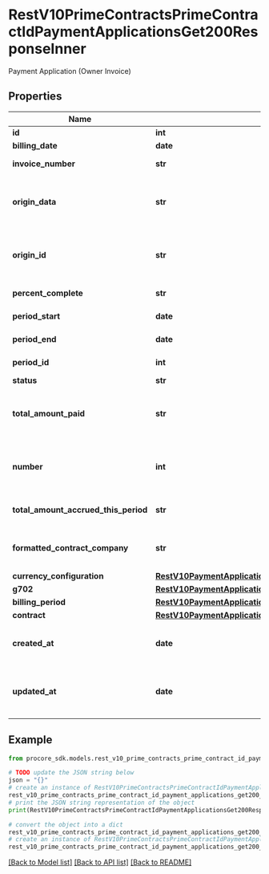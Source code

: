 # RestV10PrimeContractsPrimeContractIdPaymentApplicationsGet200ResponseInner

Payment Application (Owner Invoice)

## Properties

Name | Type | Description | Notes
------------ | ------------- | ------------- | -------------
**id** | **int** | ID | [optional] 
**billing_date** | **date** | Billing date | [optional] 
**invoice_number** | **str** | Invoice number | [optional] 
**origin_data** | **str** | Payment Application (Owner Invoice) third party data | [optional] 
**origin_id** | **str** | Payment Application (Owner Invoice) third party ID | [optional] 
**percent_complete** | **str** | Percent complete | [optional] 
**period_start** | **date** | Period start date | [optional] 
**period_end** | **date** | Period end date | [optional] 
**period_id** | **int** | Billing Period Identifier | [optional] 
**status** | **str** | Status | [optional] 
**total_amount_paid** | **str** | Total amount of Payments made to the Payment Application | [optional] 
**number** | **int** | Payment Application (Owner Invoice) number | [optional] 
**total_amount_accrued_this_period** | **str** | Gross amount of the Invoice. | [optional] 
**formatted_contract_company** | **str** | Name of the Owner/Client of the Invoice. | [optional] 
**currency_configuration** | [**RestV10PaymentApplicationsGet200ResponseInnerAllOfCurrencyConfiguration**](RestV10PaymentApplicationsGet200ResponseInnerAllOfCurrencyConfiguration.md) |  | [optional] 
**g702** | [**RestV10PaymentApplicationsGet200ResponseInnerAllOfG702**](RestV10PaymentApplicationsGet200ResponseInnerAllOfG702.md) |  | [optional] 
**billing_period** | [**RestV10PaymentApplicationsGet200ResponseInnerAllOfBillingPeriod**](RestV10PaymentApplicationsGet200ResponseInnerAllOfBillingPeriod.md) |  | [optional] 
**contract** | [**RestV10PaymentApplicationsGet200ResponseInnerAllOfContract**](RestV10PaymentApplicationsGet200ResponseInnerAllOfContract.md) |  | [optional] 
**created_at** | **date** | When the payment application was created | [optional] 
**updated_at** | **date** | When the payment application was last updated | [optional] 

## Example

```python
from procore_sdk.models.rest_v10_prime_contracts_prime_contract_id_payment_applications_get200_response_inner import RestV10PrimeContractsPrimeContractIdPaymentApplicationsGet200ResponseInner

# TODO update the JSON string below
json = "{}"
# create an instance of RestV10PrimeContractsPrimeContractIdPaymentApplicationsGet200ResponseInner from a JSON string
rest_v10_prime_contracts_prime_contract_id_payment_applications_get200_response_inner_instance = RestV10PrimeContractsPrimeContractIdPaymentApplicationsGet200ResponseInner.from_json(json)
# print the JSON string representation of the object
print(RestV10PrimeContractsPrimeContractIdPaymentApplicationsGet200ResponseInner.to_json())

# convert the object into a dict
rest_v10_prime_contracts_prime_contract_id_payment_applications_get200_response_inner_dict = rest_v10_prime_contracts_prime_contract_id_payment_applications_get200_response_inner_instance.to_dict()
# create an instance of RestV10PrimeContractsPrimeContractIdPaymentApplicationsGet200ResponseInner from a dict
rest_v10_prime_contracts_prime_contract_id_payment_applications_get200_response_inner_from_dict = RestV10PrimeContractsPrimeContractIdPaymentApplicationsGet200ResponseInner.from_dict(rest_v10_prime_contracts_prime_contract_id_payment_applications_get200_response_inner_dict)
```
[[Back to Model list]](../README.md#documentation-for-models) [[Back to API list]](../README.md#documentation-for-api-endpoints) [[Back to README]](../README.md)


